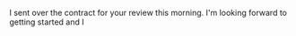 I sent over the contract for your review this morning. I'm looking forward to getting started and I
